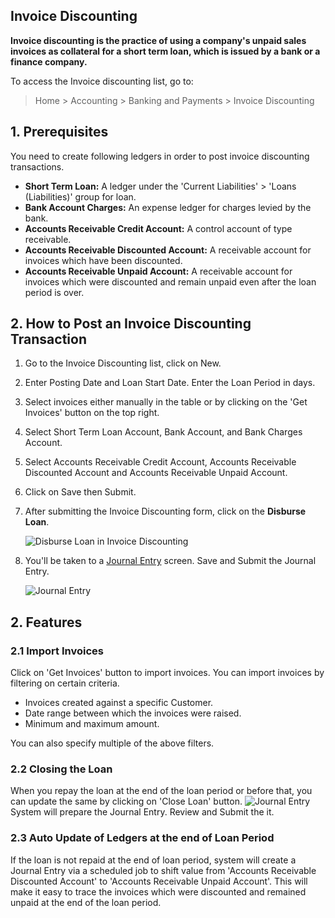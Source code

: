 ## Invoice Discounting

**Invoice discounting is the practice of using a company's unpaid sales invoices as collateral for a short term loan, which is issued by a bank or a finance company.**

To access the Invoice discounting list, go to:

> Home > Accounting > Banking and Payments > Invoice Discounting

## 1\. Prerequisites

You need to create following ledgers in order to post invoice discounting transactions.

*   **Short Term Loan:** A ledger under the 'Current Liabilities' > 'Loans (Liabilities)' group for loan.
*   **Bank Account Charges:** An expense ledger for charges levied by the bank.
*   **Accounts Receivable Credit Account:** A control account of type receivable.
*   **Accounts Receivable Discounted Account:** A receivable account for invoices which have been discounted.
*   **Accounts Receivable Unpaid Account:** A receivable account for invoices which were discounted and remain unpaid even after the loan period is over.

## 2\. How to Post an Invoice Discounting Transaction

1.  Go to the Invoice Discounting list, click on New.
2.  Enter Posting Date and Loan Start Date. Enter the Loan Period in days.
3.  Select invoices either manually in the table or by clicking on the 'Get Invoices' button on the top right.
4.  Select Short Term Loan Account, Bank Account, and Bank Charges Account.
5.  Select Accounts Receivable Credit Account, Accounts Receivable Discounted Account and Accounts Receivable Unpaid Account.
6.  Click on Save then Submit.
7.  After submitting the Invoice Discounting form, click on the **Disburse Loan**.
    
    ![Disburse Loan in Invoice Discounting](https://docs.erpnext.com/files/invoice-discounting.png)
    
8.  You'll be taken to a [Journal Entry](https://docs.erpnext.com/docs/v13/user/manual/en/accounts/journal-entry) screen. Save and Submit the Journal Entry.
    
    ![Journal Entry](https://docs.erpnext.com/files/invoice-discounting-journal-entry.png)
    

## 2\. Features

### 2.1 Import Invoices

Click on 'Get Invoices' button to import invoices. You can import invoices by filtering on certain criteria.

*   Invoices created against a specific Customer.
*   Date range between which the invoices were raised.
*   Minimum and maximum amount.

You can also specify multiple of the above filters.

### 2.2 Closing the Loan

When you repay the loan at the end of the loan period or before that, you can update the same by clicking on 'Close Loan' button. ![Journal Entry](https://docs.erpnext.com/files/invoice-discounting-close-loan.png) System will prepare the Journal Entry. Review and Submit the it.

### 2.3 Auto Update of Ledgers at the end of Loan Period

If the loan is not repaid at the end of loan period, system will create a Journal Entry via a scheduled job to shift value from 'Accounts Receivable Discounted Account' to 'Accounts Receivable Unpaid Account'. This will make it easy to trace the invoices which were discounted and remained unpaid at the end of the loan period.
